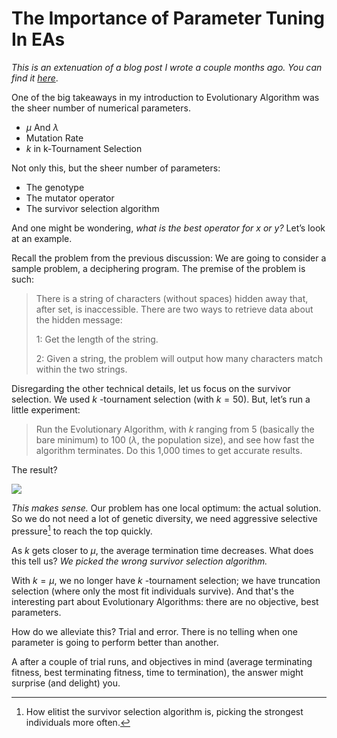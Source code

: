 # The Importance of Parameter Tuning In EAs
*This is an extenuation of a blog post I wrote a couple months ago. You can find it [here](https://starikov.co/an-evolutionary-approach-to-problem-solving/)*.

One of the big takeaways in my introduction to Evolutionary Algorithm was the sheer number of numerical parameters. 

- $\mu$ And $\lambda$
- Mutation Rate
- $k$ in k-Tournament Selection

Not only this, but the sheer number of parameters:

- The genotype
- The mutator operator
- The survivor selection algorithm

And one might be wondering, *what is the best operator for $x$ or $y$?* Let’s look at an example.

Recall the problem from the previous discussion: We are going to consider a sample problem, a deciphering program. The premise of the problem is such:

> There is a string of characters (without spaces) hidden away that, after set, is inaccessible.
> There are two ways to retrieve data about the hidden message:
>
> 1: Get the length of the string.
> 
> 2: Given a string, the problem will output how many characters match within the two strings.

Disregarding the other technical details, let us focus on the survivor selection. We used $k$ -tournament selection (with $k = 50$). But, let’s run a little experiment:

> Run the Evolutionary Algorithm, with $k$ ranging from $5$ (basically the bare minimum) to $100$ ($\lambda$, the population size), and see how fast the algorithm terminates. Do this 1,000 times to get accurate results.

The result?

![](https://starikov.co/content/images/size/w1600/2025/06/parameters_tuning.png)

*This makes sense.* Our problem has one local optimum: the actual solution. So we do not need a lot of genetic diversity, we need aggressive selective pressure[^1] to reach the top quickly.

As $k$ gets closer to $\mu$, the average termination time decreases. What does this tell us? *We picked the wrong survivor selection algorithm.*

With $k = \mu$, we no longer have $k$ -tournament selection; we have truncation selection (where only the most fit individuals survive). And that's the interesting part about Evolutionary Algorithms: there are no objective, best parameters.

How do we alleviate this? Trial and error. There is no telling when one parameter is going to perform better than another.

A after a couple of trial runs, and objectives in mind (average terminating fitness, best terminating fitness, time to termination), the answer might surprise (and delight) you.


[^1]: How elitist the survivor selection algorithm is, picking the strongest individuals more often.